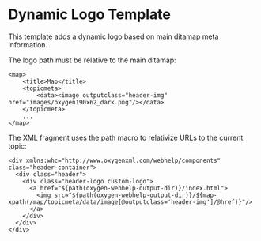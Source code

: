 # Dynamic Logo Template
This template adds a dynamic logo based on main ditamap meta information.

The logo path must be relative to the main ditamap:
```
<map>
    <title>Map</title>
    <topicmeta>
        <data><image outputclass="header-img" href="images/oxygen190x62_dark.png"/></data>
    </topicmeta>
    ...
</map>
```

The XML fragment uses the path macro to relativize URLs to the current topic:
```
<div xmlns:whc="http://www.oxygenxml.com/webhelp/components" class="header-container">
  <div class="header">
    <div class="header-logo custom-logo">
      <a href="${path(oxygen-webhelp-output-dir)}/index.html">
        <img src="${path(oxygen-webhelp-output-dir)}/${map-xpath(/map/topicmeta/data/image[@outputclass='header-img']/@href)}"/>
      </a>
    </div>
  </div>
</div>
```
